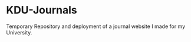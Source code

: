 ﻿# KDU-Journals
Temporary Repository and deployment of a journal website I made for my University. 
